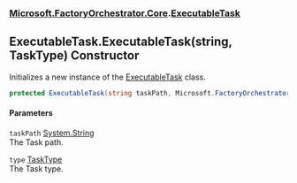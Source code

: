 ### [Microsoft.FactoryOrchestrator.Core](Microsoft_FactoryOrchestrator_Core.md 'Microsoft.FactoryOrchestrator.Core').[ExecutableTask](ExecutableTask.md 'Microsoft.FactoryOrchestrator.Core.ExecutableTask')
## ExecutableTask.ExecutableTask(string, TaskType) Constructor
Initializes a new instance of the [ExecutableTask](ExecutableTask.md 'Microsoft.FactoryOrchestrator.Core.ExecutableTask') class.  
```csharp
protected ExecutableTask(string taskPath, Microsoft.FactoryOrchestrator.Core.TaskType type);
```
#### Parameters
<a name='Microsoft_FactoryOrchestrator_Core_ExecutableTask_ExecutableTask(string_Microsoft_FactoryOrchestrator_Core_TaskType)_taskPath'></a>
`taskPath` [System.String](https://docs.microsoft.com/en-us/dotnet/api/System.String 'System.String')  
The Task path.
  
<a name='Microsoft_FactoryOrchestrator_Core_ExecutableTask_ExecutableTask(string_Microsoft_FactoryOrchestrator_Core_TaskType)_type'></a>
`type` [TaskType](TaskType.md 'Microsoft.FactoryOrchestrator.Core.TaskType')  
The Task type.
  
